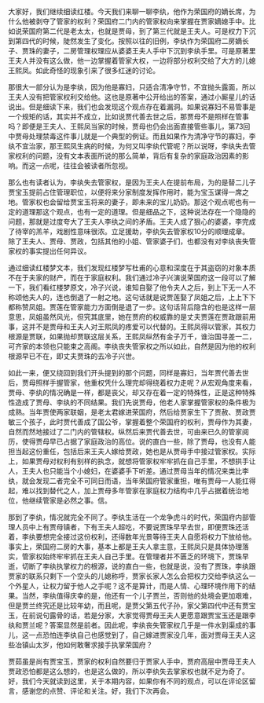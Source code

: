 
大家好，我们继续细读红楼。今天我们来聊一聊李纨，他作为荣国府的嫡长席，为什么他被剥夺了管家的权利？荣国府二门内的管家权向来掌握在贾家嫡媳手中。比如说荣国府第二代是老太太，也就是贾母，到了第三代就是王夫人。可是权力下沉到第四代的时候，陡然发生了变化。按照以往的旧例，李纨作为荣国府二房嫡长子、贾珠的妻子，二房管理权理应从婆婆王夫人手中下沉到李纨手里。可是原著里王夫人并没有这么做，他一边掌握着管家大权，一边将部分权利交给了大方的儿媳王熙凤。如此奇怪的现象引来了很多红迷的讨论。

那很大一部分认为是李纨，因为他是寡妇，只适合清净守节，不宜抛头露面，所以王夫人没有把管家权利交给他。这也是原著中公开给出的答案，通过小厮星儿的话说出。但是细读下来，我们也会发现这个观点存在着漏洞。如果说寡妇不易管事是一个规矩的话，其实并不成立，比如说贾代善去世之后，那贾母不是照样在管事吗？即便是王夫人、王熙凤当家的时候，贾母也仍会出面直接管些事儿，第73回中贾母处理禁毒这件事儿就是一个典型的例证。而且如果作为清净守节的寡妇，李纨不宜治家，那王熙凤生病的时候，为何又叫李纨代管呢？所以说呀，李纨失去管家权利的问题，没有文本表面所说的那么简单，背后有复杂的家庭政治因素的影响。而这一点呢，往往会被读者所忽视。

那么也有读者认为，李纨失去管家权，是因为王夫人在提前布局，为的是替二儿子贾宝玉提前占住管理职位，以便将来分家制度发挥作用时，能为宝玉谋得一席之地。管家权也会留给贾宝玉将来的妻子，即未来的宝儿奶奶。那这个观点呢也有一定的道理那这个观点，也有一定的道理。但是细品之下，这种说法存在一个隐隐的问题，那就是过度夸大了王夫人李纨之间的矛盾。王夫人成了狠心的婆婆，李完成了待宰的羔羊，戏剧性意味很浓。立足援助，李纨失去管家权10分的顺理成章。除了王夫人、贾母、贾政，包括其他的小姐、管家婆子们，也都没有对李纨丧失管家权的事实提出任何异议。

通过细读红楼梦文本，我们发现红楼梦写杜甫的心意和深度在于其盗窃的对象本质不在于夫家的财产，而在于家庭权利。我们通过冷子兴演说荣国府这一段可以了解一下，我们看红楼梦原文，冷子兴说，谁知自娶了他令夫人之后，到上下无一人不称颂他夫人的，连也倒退了一射之地。这句话就是说贾莲娶了凤姐之后，上上下下都称赞凤姐。贾莲在管家能力方面倒是退了一步。这句话背后隐含的也是这样一层意思，凤姐虽然风光，但究其底里，她在贾府的权威靠的是丈夫贾莲在贾政跟前用事，这并不是贾母和王夫人对王熙凤的疼爱可以代替的。王熙凤得以管家，其权力根源是贾联，如果抛却贾联这层关系，王熙凤纵然有金子万千，谁治国寻差一二，可齐家的本领也只能束之高阁。李纨丧失管家权之所以如此，自然是因为他的权利根源早已不在，即丈夫贾珠的去冷子兴世。

如此一来，便又绕回到我们开头提到的那个问题，同样是寡妇，当年贾代善去世后，贾母照样手握管家，他重权凭什么理完却得绕着权力走呢？从宏观角度来看，贾母、李纨的情况确是一样，都是丧父，却又存在着一定的特殊性，正是这种特殊性造成了贾母、李纨的不同结果。我们先说贾母，他老人家掌握管家权的条件极为成熟。当年贾使两家联姻，是老太君嫁进荣国府，然后给贾家生下了贾赦、贾政贾敏三个孩子，此时贾代善成了国公爷，掌握着整个荣国府的权利，贾母作为其妻，自然而然地接过了二门内的管辖权。纵然后来贾代善去世，可由来已久的管家阅历，使得贾母早已占据了家庭政治的高位。说的直白一些，除了贾母，也没有人能担当起这份重任，包括后来王夫人嫁给贾政，她也是从贾母手中接过管家权。实际上，如果贾母对权利有别样的执念，就想将管家权牢牢抓在自己手里，不想拱手让人，王夫人也只能当个小媳妇，在婆婆手下听差。通过贾母当年的情况来类比李纨，就会发现二者完全不可同日而语，当年荣国府管家重担，唯有贾母一人能扛得起，难以找到替代之人，加上贾母多年管家在家庭权力结构中几乎占据着统治地位，他继续管家是必然之事。信。

那到了李纨，情况就完全不同了。李纨生活在一个龙争虎斗的时代，荣国府内部管理人员中上有贾母镇者，下有王夫人超吃，不要说贾珠早早去世，即便贾珠还活着，李纨要想完全接过这份权利，还得数年光景等待王夫人自愿将权力下放给他。事实上，荣国府二房的大事，基本上都是王夫人拿主意，王熙凤只是具体协理落实，管家权始终牢牢抓在王夫人自己手里。在管理者并不匮乏的环境下，贾珠早逝，切断了李纨执掌权力的根源，说的直白一些，也就是说，没有了贾珠，李纨跟贾家的联系只剩下一个空头的儿媳称呼，贾家长家人怎么会把权力交给李纨这么一个外星人，让权力留于他人之手呢？这不是算计，而是人情、心理环境作用下的结果。当然，李纨值得庆幸的是，他还有一个儿子贾兰，否则他的处境会更加艰难，但是贾兰终究还是比较年幼，而且呢，是贾父第五代子孙，家父第四代中还有贾宝玉，在前说句露骨的话，若是分家，大家觉得贾母王夫人更愿意跟贾宝玉还是跟李纨和贾兰呢？答案显然是前者。因此呢，李纨丧失管家权几乎是一件水到渠成的事儿，这一点恐怕连李纨自己也感觉到了，自己嫁进贾家没几年，面对贾母王夫人这些冶镇山太岁，他如何敢奢求接手执掌荣国府？

贾茹虽是尚有贾宝玉，贾家的权利自然要归于贾家人手中，贾府高层中贾母王夫人贾政恐怕都是这么想的，也是这么做的，所以李纨失去掌家权也就不足为奇了。好，我们今天就读到这里，关于本期内容，如果你有不同的观点，可以在评论区留言，感谢您的点赞、评论和关注。好，我们下次再会。


